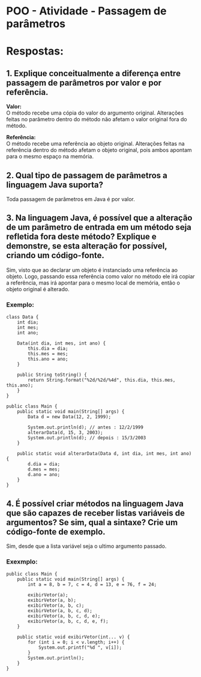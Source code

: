# POO - Atividade - Passagem de parâmetros

# Respostas:
## 1. Explique conceitualmente a diferença entre passagem de parâmetros por valor e por referência.
**Valor:**
<br>
O método recebe uma cópia do valor do argumento original. Alterações feitas no parâmetro dentro do método não afetam o valor original fora do método.

**Referência:**
<br>
O método recebe uma referência ao objeto original. Alterações feitas na referência dentro do método afetam o objeto original, pois ambos apontam para o mesmo espaço na memória.

## 2. Qual tipo de passagem de parâmetros a linguagem Java suporta?
Toda passagem de parâmetros em Java é por valor.

## 3. Na linguagem Java, é possível que a alteração de um parâmetro de entrada em um método seja refletida fora deste método? Explique e demonstre, se esta alteração for possível, criando um código-fonte.
Sim, visto que ao declarar um objeto é instanciado uma referência ao objeto. Logo, passando essa referência como valor no método ele irá copiar a referência, mas irá apontar para o mesmo local de memória, então o objeto original é alterado.

### Exemplo:
```
class Data {
    int dia;
    int mes;
    int ano;

    Data(int dia, int mes, int ano) {
        this.dia = dia;
        this.mes = mes;
        this.ano = ano;
    }

    public String toString() {
        return String.format("%2d/%2d/%4d", this.dia, this.mes, this.ano);
    }
}

public class Main {
    public static void main(String[] args) {
        Data d = new Data(12, 2, 1999);

        System.out.println(d); // antes : 12/2/1999
        alterarData(d, 15, 3, 2003);
        System.out.println(d); // depois : 15/3/2003
    }

    public static void alterarData(Data d, int dia, int mes, int ano) {
        d.dia = dia;
        d.mes = mes;
        d.ano = ano;
    }
}
```

## 4. É possível criar métodos na linguagem Java que são capazes de receber listas variáveis de argumentos? Se sim, qual a sintaxe? Crie um código-fonte de exemplo.
Sim, desde que a lista variável seja o ultimo argumento passado.
### Exexmplo:
```
public class Main {
    public static void main(String[] args) {
        int a = 8, b = 7, c = 4, d = 13, e = 76, f = 24;

        exibirVetor(a);
        exibirVetor(a, b);
        exibirVetor(a, b, c);
        exibirVetor(a, b, c, d);
        exibirVetor(a, b, c, d, e);
        exibirVetor(a, b, c, d, e, f);
    }

    public static void exibirVetor(int... v) {
        for (int i = 0; i < v.length; i++) {
            System.out.printf("%d ", v[i]);
        }
        System.out.println();
    }
}
```